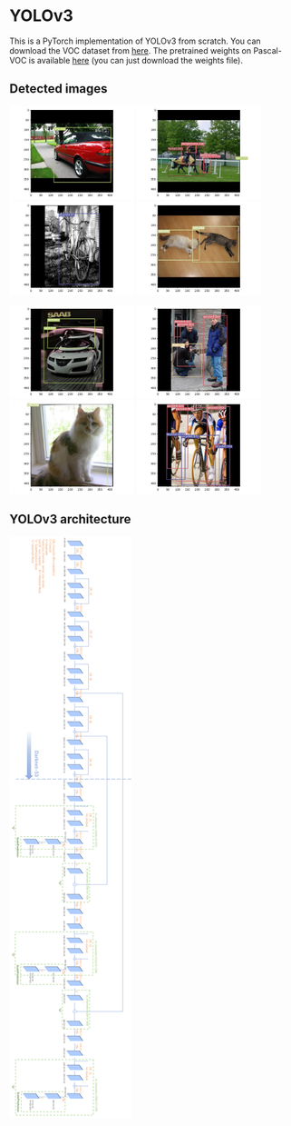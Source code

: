 # YOLOv3
This is a PyTorch implementation of YOLOv3 from scratch. You can download the VOC dataset from [here](https://kaggle.com/datasets/16b88abb1aa8e887d7798e7bd7399a71a7a6d39e99c7d0189ba3f23b6dba132a). The pretrained weights on Pascal-VOC is available [here](https://kaggle.com/datasets/16b88abb1aa8e887d7798e7bd7399a71a7a6d39e99c7d0189ba3f23b6dba132a) (you can just download the weights file). 

## Detected images
<img src="imgs/0.jpg" alt="0.jpg" width="220" > <img src="imgs/1.jpg" alt="1.jpg" width="220" > <img src="imgs/2.jpg" alt="2.jpg" width="220" >
<img src="imgs/3.jpg" alt="3.jpg" width="220" >

<img src="imgs/4.jpg" alt="4.jpg" width="220" > <img src="imgs/5.jpg" alt="5.jpg" width="220" > <img src="imgs/6.jpg" alt="6.jpg" width="220" > <img src="imgs/7.jpg" alt="7.jpg" width="220" >

## YOLOv3 architecture
![YOLOv3](imgs/YOLOv3.png)
